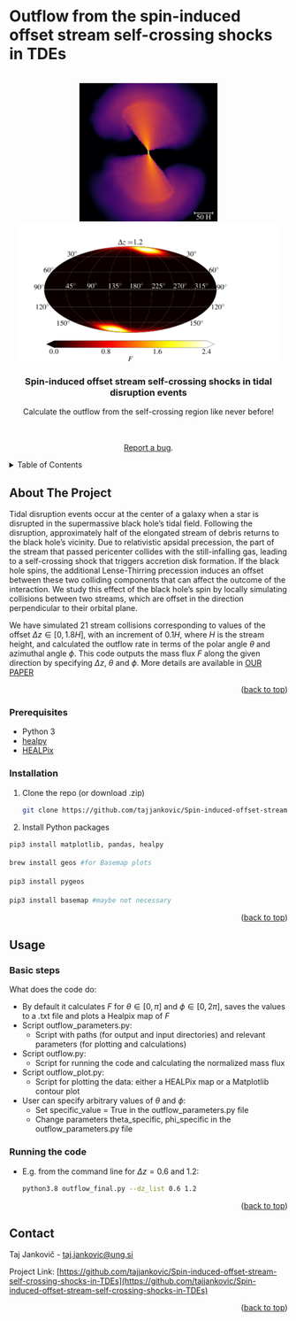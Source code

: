 #  Outflow from the spin-induced offset stream self-crossing shocks in TDEs

<div id="top"></div>
<!--
*** README template is from: https://github.com/othneildrew/Best-README-Template
-->



<!-- PROJECT SHIELDS -->
<!--
*** I'm using markdown "reference style" links for readability.
*** Reference links are enclosed in brackets [ ] instead of parentheses ( ).
*** See the bottom of this document for the declaration of the reference variables
*** for contributors-url, forks-url, etc. This is an optional, concise syntax you may use.
*** https://www.markdownguide.org/basic-syntax/#reference-style-links
-->
 <!-- [![Contributors][contributors-shield]][contributors-url]
[![Forks][forks-shield]][forks-url]
[![Stargazers][stars-shield]][stars-url]
[![Issues][issues-shield]][issues-url]
  [![MIT License][license-shield]][license-url]
  [![LinkedIn][linkedin-shield]][linkedin-url] -->



<!-- PROJECT LOGO -->
<br />
<div align="center">
  <a href="https://github.com/othneildrew/Best-README-Template">
    <img src="Figures/dz1.2_rho_phys_no_colorbar.png" alt="Logo" width="250" height="250">
       <img src="Figures/normalized_healpix_map_of_F_dz=1.20_nside=64_same_limits_lmaxsmooth=40_smooth_fwhm=0.05_symm.png" alt="Logo" width="475" height="250">

  </a>

  <h3 align="center">Spin-induced offset stream self-crossing shocks in tidal disruption events</h3>

  <p align="center">
    Calculate the outflow from the self-crossing region like never before!
    <br />
     <!-- <a href="https://github.com/othneildrew/Best-README-Template"><strong>Explore the docs »</strong></a>  -->
    <br />
    <br />
   <!-- <a href="https://github.com/othneildrew/Best-README-Template">View Demo</a>  -->

[Report a bug](https://github.com/tajjankovic/Spin-induced-offset-stream-self-crossing-shocks-in-TDEs/issues).

  
 <!--   <a href="issues">Request Feature</a>  -->
  </p>
</div>



<!-- TABLE OF CONTENTS -->
<details>
  <summary>Table of Contents</summary>
  <ol>
    <li>
      <a href="#about-the-project">About The Project</a>
      <ul>
      </ul>
    </li>
    <li>
      <a href="#getting-started">Getting Started</a>
      <ul>
               <li><a href="#Built-with">Built With</a></li>
        <li><a href="#prerequisites">Prerequisites</a></li>
        <li><a href="#installation">Installation</a></li>
      </ul>
    </li>
    <li><a href="#usage">Usage</a></li>
      <ul>
         <li><a href="#basic-steps">Basic Steps</a></li>
         <li><a href="#running-the-program">Running the program</a></li>
      </ul>
    </li>
   <!-- <li><a href="#roadmap">Roadmap</a></li> -->
  <!--   <li><a href="#contributing">Contributing</a></li> -->
  <!--   <li><a href="#license">License</a></li> -->
    <li><a href="#contact">Contact</a></li>
    <li><a href="#acknowledgments">Acknowledgments</a></li>
  </ol>
</details>



<!-- ABOUT THE PROJECT -->
## About The Project

<!-- [![Product Name Screen Shot][product-screenshot]](https://example.com)  -->

<!--  In recent years, there have been several studies related to numerical simulations of TDEs ([[1]](#1), [[2]](#2), [[3]](#3), [[4]](#4), [[5]](#5), [[6]](#6)).  -->
Tidal disruption events occur at the center of a galaxy when a star is disrupted in the supermassive black hole’s tidal field.
Following the disruption, approximately half of the elongated stream of debris returns to the black hole’s vicinity. Due to
relativistic apsidal precession, the part of the stream that passed pericenter collides with the still-infalling gas, leading to a
self-crossing shock that triggers accretion disk formation. If the black hole spins, the additional Lense-Thirring precession
induces an offset between these two colliding components that can affect the outcome of the interaction. We study this effect
of the black hole’s spin by locally simulating collisions between two streams, which are offset in the direction perpendicular
to their orbital plane. 

We have simulated 21 stream collisions corresponding to values of the offset $\Delta z \in [0, 1.8H]$, with an increment of $0.1H$, where $H$ is the stream height, and calculated the outflow rate in terms of the polar angle $\theta$ and azimuthal angle $\phi$. This code outputs the mass flux $F$ along the given direction by specifying $\Delta z$, $\theta$ and $\phi$. More details are available in [OUR PAPER](https://arxiv.org/)


<p align="right">(<a href="#top">back to top</a>)</p>






<!-- ### Built With -->

<!-- This section should list any major frameworks/libraries used to bootstrap your project. Leave any add-ons/plugins for the acknowledgements section. Here are a few examples. -->





### Prerequisites

* Python 3
* [healpy](https://healpy.readthedocs.io/en/latest/)
* [HEALPix](https://healpix.jpl.nasa.gov/)

### Installation



1. Clone the repo (or download .zip)
   ```sh
   git clone https://github.com/tajjankovic/Spin-induced-offset-stream-self-crossing-shocks-in-TDEs.git
   ```
2. Install Python packages
   
<!-- * Instructions for installation on macOS Monterey 12:-->
   ```sh
   pip3 install matplotlib, pandas, healpy

   brew install geos #for Basemap plots

   pip3 install pygeos

   pip3 install basemap #maybe not necessary
   ```
<!-- * Instructions for installation on Ubuntu 20.04:-->
<!-- * Instructions for installation on Windows 10:-->

                
<p align="right">(<a href="#top">back to top</a>)</p>



<!-- USAGE EXAMPLES -->
## Usage

### Basic steps

What does the code do:
* By default it calculates $F$ for $\theta \in [0,\pi]$ and $\phi \in [0,2\pi]$, saves the values to a .txt file and plots a Healpix map of $F$
* Script outflow_parameters.py:
  * Script with paths (for output and input directories) and relevant parameters (for plotting and calculations)
* Script outflow.py:
  * Script for running the code and calculating the normalized mass flux
* Script outflow_plot.py:
  * Script for plotting the data: either a HEALPix map or a Matplotlib contour plot
* User can specify arbitrary values of $\theta$ and $\phi$:
  * Set specific_value = True in the outflow_parameters.py file
  * Change parameters theta_specific, phi_specific in the outflow_parameters.py file
     

### Running the code

* E.g. from the command line for $\Delta z=0.6$ and 1.2:
   ```sh
   python3.8 outflow_final.py --dz_list 0.6 1.2
   ```




   

<p align="right">(<a href="#top">back to top</a>)</p>



<!-- ROADMAP-->

<!-- See the [open issues](https://github.com/othneildrew/Best-README-Template/issues) for a full list of proposed features (and known issues).




<!-- CONTRIBUTING 
## Contributing

Contributions are what make the open source community such an amazing place to learn, inspire, and create. Any contributions you make are **greatly appreciated**.

If you have a suggestion that would make this better, please fork the repo and create a pull request. You can also simply open an issue with the tag "enhancement".
Don't forget to give the project a star! Thanks again!

1. Fork the Project
2. Create your Feature Branch (`git checkout -b feature/AmazingFeature`)
3. Commit your Changes (`git commit -m 'Add some AmazingFeature'`)
4. Push to the Branch (`git push origin feature/AmazingFeature`)
5. Open a Pull Request

<p align="right">(<a href="#top">back to top</a>)</p> -->



<!-- LICENSE 
## License

Distributed under the MIT License. See `LICENSE.txt` for more information.

<p align="right">(<a href="#top">back to top</a>)</p> -->



<!-- CONTACT -->
## Contact

Taj Jankovič - taj.jankovic@ung.si

Project Link: [https://github.com/tajjankovic/Spin-induced-offset-stream-self-crossing-shocks-in-TDEs](https://github.com/tajjankovic/Spin-induced-offset-stream-self-crossing-shocks-in-TDEs)

<p align="right">(<a href="#top">back to top</a>)</p>



<!-- ACKNOWLEDGMENTS -->
<!-- ## References
<a id="1">[1]</a> 
Bonnerot C., Lu W., 2020, Monthly Notices of the Royal Astronomical Society.

<a id="2">[2]</a> 
Bonnerot C., Lu W., 2020, Monthly Notices of the Royal Astronomical Society.

<a id="3">[3]</a> 
Bonnerot C., Lu W., 2020, Monthly Notices of the Royal Astronomical Society.

<a id="4">[4]</a> 
Bonnerot C., Lu W., 2020, Monthly Notices of the Royal Astronomical Society.

<a id="5">[5]</a> 
Bonnerot C., Lu W., 2020, Monthly Notices of the Royal Astronomical Society.

<a id="6">[6]</a> 
Bonnerot C., Lu W., 2020, Monthly Notices of the Royal Astronomical Society.

<a id="7">[7]</a> 
Bonnerot C., Lu W., 2020, Monthly Notices of the Royal Astronomical Society.

<a id="8">[8]</a> 
Bonnerot C., Lu W., 2020, Monthly Notices of the Royal Astronomical Society.

<a id="9">[9]</a> 
Bonnerot C., Lu W., 2020, Monthly Notices of the Royal Astronomical Society.

 -->


<!-- Use this space to list resources you find helpful and would like to give credit to. I've included a few of my favorites to kick things off!

* [Choose an Open Source License](https://choosealicense.com)
* [GitHub Emoji Cheat Sheet](https://www.webpagefx.com/tools/emoji-cheat-sheet) -->




<!-- MARKDOWN LINKS & IMAGES  -->
<!-- https://www.markdownguide.org/basic-syntax/#reference-style-links 
[contributors-shield]: https://img.shields.io/github/contributors/othneildrew/Best-README-Template.svg?style=for-the-badge

[license-shield]: https://img.shields.io/github/license/othneildrew/Best-README-Template.svg?style=for-the-badge
[license-url]: https://github.com/othneildrew/Best-README-Template/blob/master/LICENSE.txt
[linkedin-shield]: https://img.shields.io/badge/-LinkedIn-black.svg?style=for-the-badge&logo=linkedin&colorB=555
[linkedin-url]: https://linkedin.com/in/othneildrew
[product-screenshot]: images/screenshot.png
-->
